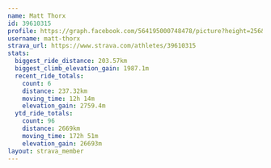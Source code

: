 ```yaml
---
name: Matt Thorx
id: 39610315
profile: https://graph.facebook.com/564195000748478/picture?height=256&width=256
username: matt-thorx
strava_url: https://www.strava.com/athletes/39610315
stats:
  biggest_ride_distance: 203.57km
  biggest_climb_elevation_gain: 1987.1m
  recent_ride_totals:
    count: 6
    distance: 237.32km
    moving_time: 12h 14m
    elevation_gain: 2759.4m
  ytd_ride_totals:
    count: 96
    distance: 2669km
    moving_time: 172h 51m
    elevation_gain: 26693m
layout: strava_member
--- 
```

